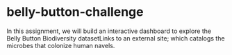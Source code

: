 # belly-button-challenge
In this assignment, we will build an interactive dashboard to explore the Belly Button Biodiversity datasetLinks to an external site; which catalogs the microbes that colonize human navels.
